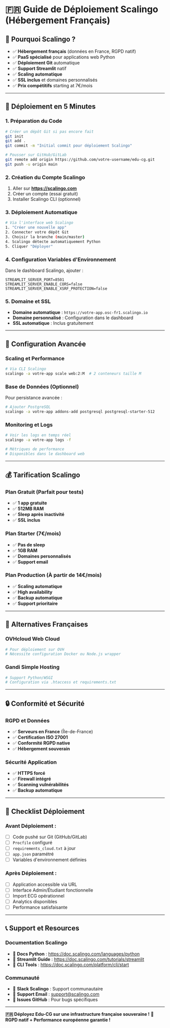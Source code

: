 # 🇫🇷 Guide de Déploiement Scalingo (Hébergement Français)

## 🎯 **Pourquoi Scalingo ?**
- ✅ **Hébergement français** (données en France, RGPD natif)
- ✅ **PaaS spécialisé** pour applications web Python
- ✅ **Déploiement Git** automatique
- ✅ **Support Streamlit** natif
- ✅ **Scaling automatique**
- ✅ **SSL inclus** et domaines personnalisés
- ✅ **Prix compétitifs** starting at 7€/mois

---

## 🚀 **Déploiement en 5 Minutes**

### **1. Préparation du Code**
```bash
# Créer un dépôt Git si pas encore fait
git init
git add .
git commit -m "Initial commit pour déploiement Scalingo"

# Pousser sur GitHub/GitLab
git remote add origin https://github.com/votre-username/edu-cg.git
git push -u origin main
```

### **2. Création du Compte Scalingo**
1. Aller sur **https://scalingo.com**
2. Créer un compte (essai gratuit)
3. Installer Scalingo CLI (optionnel)

### **3. Déploiement Automatique**
```bash
# Via l'interface web Scalingo
1. "Créer une nouvelle app"
2. Connecter votre dépôt Git
3. Choisir la branche (main/master)
4. Scalingo détecte automatiquement Python
5. Cliquer "Déployer"
```

### **4. Configuration Variables d'Environnement**
Dans le dashboard Scalingo, ajouter :
```
STREAMLIT_SERVER_PORT=8501
STREAMLIT_SERVER_ENABLE_CORS=false
STREAMLIT_SERVER_ENABLE_XSRF_PROTECTION=false
```

### **5. Domaine et SSL**
- **Domaine automatique** : `https://votre-app.osc-fr1.scalingo.io`
- **Domaine personnalisé** : Configuration dans le dashboard
- **SSL automatique** : Inclus gratuitement

---

## 🔧 **Configuration Avancée**

### **Scaling et Performance**
```bash
# Via CLI Scalingo
scalingo -a votre-app scale web:2:M  # 2 conteneurs taille M
```

### **Base de Données (Optionnel)**
Pour persistance avancée :
```bash
# Ajouter PostgreSQL
scalingo -a votre-app addons-add postgresql postgresql-starter-512
```

### **Monitoring et Logs**
```bash
# Voir les logs en temps réel
scalingo -a votre-app logs -f

# Métriques de performance
# Disponibles dans le dashboard web
```

---

## 💰 **Tarification Scalingo**

### **Plan Gratuit** (Parfait pour tests)
- ✅ **1 app gratuite**
- ✅ **512MB RAM**
- ✅ **Sleep après inactivité**
- ✅ **SSL inclus**

### **Plan Starter** (7€/mois)
- ✅ **Pas de sleep**
- ✅ **1GB RAM**
- ✅ **Domaines personnalisés**
- ✅ **Support email**

### **Plan Production** (À partir de 14€/mois)
- ✅ **Scaling automatique**
- ✅ **High availability**
- ✅ **Backup automatique**
- ✅ **Support prioritaire**

---

## 🏢 **Alternatives Françaises**

### **OVHcloud Web Cloud**
```bash
# Pour déploiement sur OVH
# Nécessite configuration Docker ou Node.js wrapper
```

### **Gandi Simple Hosting**
```bash
# Support Python/WSGI
# Configuration via .htaccess et requirements.txt
```

---

## 🔒 **Conformité et Sécurité**

### **RGPD et Données**
- ✅ **Serveurs en France** (Île-de-France)
- ✅ **Certification ISO 27001**
- ✅ **Conformité RGPD native**
- ✅ **Hébergement souverain**

### **Sécurité Application**
- ✅ **HTTPS forcé**
- ✅ **Firewall intégré**
- ✅ **Scanning vulnérabilités**
- ✅ **Backup automatique**

---

## 🎯 **Checklist Déploiement**

### **Avant Déploiement :**
- [ ] Code pushé sur Git (GitHub/GitLab)
- [ ] `Procfile` configuré
- [ ] `requirements_cloud.txt` à jour
- [ ] `app.json` paramétré
- [ ] Variables d'environnement définies

### **Après Déploiement :**
- [ ] Application accessible via URL
- [ ] Interface Admin/Étudiant fonctionnelle
- [ ] Import ECG opérationnel
- [ ] Analytics disponibles
- [ ] Performance satisfaisante

---

## 📞 **Support et Resources**

### **Documentation Scalingo**
- 🔗 **Docs Python** : https://doc.scalingo.com/languages/python
- 🔗 **Streamlit Guide** : https://doc.scalingo.com/tutorials/streamlit
- 🔗 **CLI Tools** : https://doc.scalingo.com/platform/cli/start

### **Communauté**
- 💬 **Slack Scalingo** : Support communautaire
- 📧 **Support Email** : support@scalingo.com
- 🐛 **Issues GitHub** : Pour bugs spécifiques

---

**🇫🇷 Déployez Edu-CG sur une infrastructure française souveraine !**
**🚀 RGPD natif + Performance européenne garantie !**

